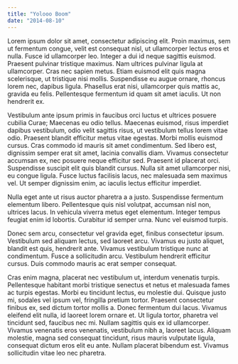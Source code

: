 ```yaml
---
title: "Yolooo Boom"
date: "2014-08-10"
--- 
```

Lorem ipsum dolor sit amet, consectetur adipiscing elit. Proin maximus, sem ut fermentum congue, velit est consequat nisl, ut ullamcorper lectus eros et nulla. Fusce id ullamcorper leo. Integer a dui id neque sagittis euismod. Praesent pulvinar tristique maximus. Nam ultrices pulvinar ligula at ullamcorper. Cras nec sapien metus. Etiam euismod elit quis magna scelerisque, ut tristique nisi mollis. Suspendisse eu augue ornare, rhoncus lorem nec, dapibus ligula. Phasellus erat nisi, ullamcorper quis mattis ac, gravida eu felis. Pellentesque fermentum id quam sit amet iaculis. Ut non hendrerit ex.

Vestibulum ante ipsum primis in faucibus orci luctus et ultrices posuere cubilia Curae; Maecenas eu odio tellus. Maecenas euismod, risus imperdiet dapibus vestibulum, odio velit sagittis risus, ut vestibulum tellus lorem vitae odio. Praesent blandit efficitur metus vitae egestas. Morbi mollis euismod cursus. Cras commodo id mauris sit amet condimentum. Sed libero est, dignissim semper erat sit amet, lacinia convallis diam. Vivamus consectetur accumsan ex, nec posuere neque efficitur sed. Praesent id placerat orci. Suspendisse suscipit elit quis blandit cursus. Nulla sit amet ullamcorper nisi, eu congue ligula. Fusce luctus facilisis lacus, nec malesuada sem maximus vel. Ut semper dignissim enim, ac iaculis lectus efficitur imperdiet.

Nulla eget ante ut risus auctor pharetra a a justo. Suspendisse fermentum elementum libero. Pellentesque quis nisl volutpat, accumsan nisl non, ultrices lacus. In vehicula viverra metus eget elementum. Integer tempus feugiat enim id lobortis. Curabitur id semper urna. Nunc vel euismod turpis.

Donec sem arcu, consectetur vel gravida eget, finibus consectetur ipsum. Vestibulum sed aliquam lectus, sed laoreet arcu. Vivamus eu justo aliquet, blandit est quis, hendrerit ante. Vivamus vestibulum tristique nunc at condimentum. Fusce a sollicitudin arcu. Vestibulum hendrerit efficitur cursus. Duis commodo mauris ac erat semper consequat.

Cras enim magna, placerat nec vestibulum ut, interdum venenatis turpis. Pellentesque habitant morbi tristique senectus et netus et malesuada fames ac turpis egestas. Morbi eu tincidunt lectus, eu molestie dui. Quisque justo mi, sodales vel ipsum vel, fringilla pretium tortor. Praesent consectetur finibus ex, sed dictum tortor mollis a. Donec fermentum dui lacus. Vivamus eleifend elit nulla, id laoreet lorem ornare et. Ut ligula tortor, pharetra vel tincidunt sed, faucibus nec mi. Nullam sagittis quis ex id ullamcorper. Vivamus venenatis eros venenatis, vestibulum nibh a, laoreet lacus. Aliquam molestie, magna sed consequat tincidunt, risus mauris vulputate ligula, consequat dictum eros elit eu ante. Nullam placerat bibendum est. Vivamus sollicitudin vitae leo nec pharetra.